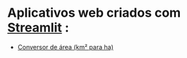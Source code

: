 # Aplicativos web criados com [Streamlit](https://streamlit.io/) :

- [Conversor de área (km² para ha)](https://appapps-zg4goqqm2lxryuoolxxatc.streamlit.app/)
